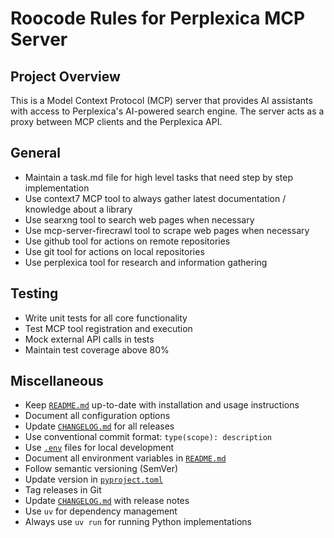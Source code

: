 # Roocode Rules for Perplexica MCP Server

## Project Overview

This is a Model Context Protocol (MCP) server that provides AI assistants with access to Perplexica's AI-powered search engine. The server acts as a proxy between MCP clients and the Perplexica API.

## General

- Maintain a task.md file for high level tasks that need step by step implementation
- Use context7 MCP tool to always gather latest documentation / knowledge about a library
- Use searxng tool to search web pages when necessary
- Use mcp-server-firecrawl tool to scrape web pages when necessary
- Use github tool for actions on remote repositories
- Use git tool for actions on local repositories
- Use perplexica tool for research and information gathering

## Testing

- Write unit tests for all core functionality
- Test MCP tool registration and execution
- Mock external API calls in tests
- Maintain test coverage above 80%

## Miscellaneous

- Keep [`README.md`](README.md:1) up-to-date with installation and usage instructions
- Document all configuration options
- Update [`CHANGELOG.md`](CHANGELOG.md:1) for all releases
- Use conventional commit format: `type(scope): description`
- Use [`.env`](README.md:51) files for local development
- Document all environment variables in [`README.md`](README.md:47)
- Follow semantic versioning (SemVer)
- Update version in [`pyproject.toml`](pyproject.toml:3)
- Tag releases in Git
- Update [`CHANGELOG.md`](CHANGELOG.md:1) with release notes
- Use `uv` for dependency management
- Always use `uv run` for running Python implementations
